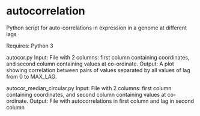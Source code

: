 # autocorrelation
Python script for auto-correlations in expression in a genome at different lags

Requires: Python 3

autocor.py
Input: File with 2 columns: first column containing coordinates, and second column containing values at co-ordinate.
Output: A plot showing correlation between pairs of values separated by all values of lag from 0 to MAX_LAG. 

autocor_median_circular.py
Input:  File with 2 columns: first column containing coordinates, and second column containing values at co-ordinate.
Output: File with autocorrelations in first column and lag in second column

